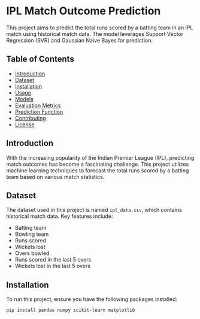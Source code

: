 # IPL Match Outcome Prediction

This project aims to predict the total runs scored by a batting team in an IPL match using historical match data. The model leverages Support Vector Regression (SVR) and Gaussian Naive Bayes for prediction.

## Table of Contents

- [Introduction](#introduction)
- [Dataset](#dataset)
- [Installation](#installation)
- [Usage](#usage)
- [Models](#models)
- [Evaluation Metrics](#evaluation-metrics)
- [Prediction Function](#prediction-function)
- [Contributing](#contributing)
- [License](#license)

## Introduction

With the increasing popularity of the Indian Premier League (IPL), predicting match outcomes has become a fascinating challenge. This project utilizes machine learning techniques to forecast the total runs scored by a batting team based on various match statistics.

## Dataset

The dataset used in this project is named `ipl_data.csv`, which contains historical match data. Key features include:
- Batting team
- Bowling team
- Runs scored
- Wickets lost
- Overs bowled
- Runs scored in the last 5 overs
- Wickets lost in the last 5 overs

## Installation

To run this project, ensure you have the following packages installed:

```bash
pip install pandas numpy scikit-learn matplotlib
